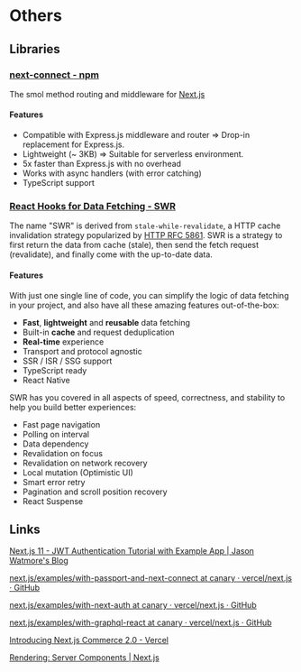 # Others

## Libraries

### [next-connect - npm](https://www.npmjs.com/package/next-connect)

The smol method routing and middleware for [Next.js](https://nextjs.org/)

#### Features

- Compatible with Express.js middleware and router => Drop-in replacement for Express.js.
- Lightweight (~ 3KB) => Suitable for serverless environment.
- 5x faster than Express.js with no overhead
- Works with async handlers (with error catching)
- TypeScript support

### [React Hooks for Data Fetching - SWR](https://swr.vercel.app/)

The name "SWR" is derived from `stale-while-revalidate`, a HTTP cache invalidation strategy popularized by [HTTP RFC 5861](https://tools.ietf.org/html/rfc5861). SWR is a strategy to first return the data from cache (stale), then send the fetch request (revalidate), and finally come with the up-to-date data.

#### Features

With just one single line of code, you can simplify the logic of data fetching in your project, and also have all these amazing features out-of-the-box:

- **Fast**, **lightweight** and **reusable** data fetching
- Built-in **cache** and request deduplication
- **Real-time** experience
- Transport and protocol agnostic
- SSR / ISR / SSG support
- TypeScript ready
- React Native

SWR has you covered in all aspects of speed, correctness, and stability to help you build better experiences:

- Fast page navigation
- Polling on interval
- Data dependency
- Revalidation on focus
- Revalidation on network recovery
- Local mutation (Optimistic UI)
- Smart error retry
- Pagination and scroll position recovery
- React Suspense

## Links

[Next.js 11 - JWT Authentication Tutorial with Example App | Jason Watmore's Blog](https://jasonwatmore.com/post/2021/08/04/next-js-11-jwt-authentication-tutorial-with-example-app)

[next.js/examples/with-passport-and-next-connect at canary · vercel/next.js · GitHub](https://github.com/vercel/next.js/tree/canary/examples/with-passport-and-next-connect)

[next.js/examples/with-next-auth at canary · vercel/next.js · GitHub](https://github.com/vercel/next.js/tree/canary/examples/with-next-auth)

[next.js/examples/with-graphql-react at canary · vercel/next.js · GitHub](https://github.com/vercel/next.js/tree/canary/examples/with-graphql-react)

[Introducing Next.js Commerce 2.0 - Vercel](https://vercel.com/blog/introducing-next-js-commerce-2-0)

[Rendering: Server Components | Next.js](https://nextjs.org/docs/app/building-your-application/rendering/server-components)

